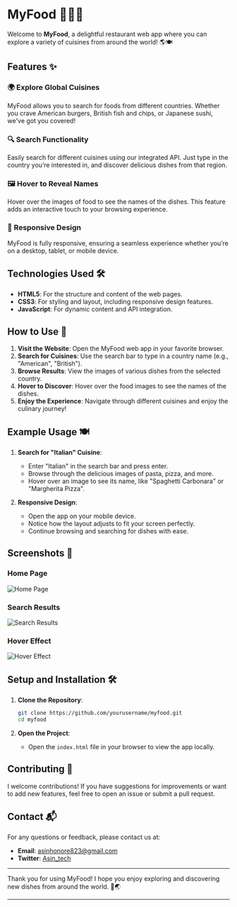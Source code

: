 # MyFood 🍔🍕🍣

Welcome to **MyFood**, a delightful restaurant web app where you can explore a variety of cuisines from around the world! 🌎🍽️

## Features ✨

### 🌍 Explore Global Cuisines
MyFood allows you to search for foods from different countries. Whether you crave American burgers, British fish and chips, or Japanese sushi, we've got you covered!

### 🔍 Search Functionality
Easily search for different cuisines using our integrated API. Just type in the country you’re interested in, and discover delicious dishes from that region.

### 🖼️ Hover to Reveal Names
Hover over the images of food to see the names of the dishes. This feature adds an interactive touch to your browsing experience.

### 📱 Responsive Design
MyFood is fully responsive, ensuring a seamless experience whether you’re on a desktop, tablet, or mobile device.

## Technologies Used 🛠️

- **HTML5**: For the structure and content of the web pages.
- **CSS3**: For styling and layout, including responsive design features.
- **JavaScript**: For dynamic content and API integration.

## How to Use 🚀

1. **Visit the Website**: Open the MyFood web app in your favorite browser.
2. **Search for Cuisines**: Use the search bar to type in a country name (e.g., "American", "British").
3. **Browse Results**: View the images of various dishes from the selected country.
4. **Hover to Discover**: Hover over the food images to see the names of the dishes.
5. **Enjoy the Experience**: Navigate through different cuisines and enjoy the culinary journey!

## Example Usage 🍽️

1. **Search for "Italian" Cuisine**:
   - Enter "Italian" in the search bar and press enter.
   - Browse through the delicious images of pasta, pizza, and more.
   - Hover over an image to see its name, like "Spaghetti Carbonara" or "Margherita Pizza".

2. **Responsive Design**:
   - Open the app on your mobile device.
   - Notice how the layout adjusts to fit your screen perfectly.
   - Continue browsing and searching for dishes with ease.

## Screenshots 📸

### Home Page
![Home Page](screenshots/homepage.png)

### Search Results
![Search Results](screenshots/search-results.png)

### Hover Effect
![Hover Effect](screenshots/hover-effect.png)

## Setup and Installation 🛠️

1. **Clone the Repository**:
   ```bash
   git clone https://github.com/yourusername/myfood.git
   cd myfood
   ```

2. **Open the Project**:
   - Open the `index.html` file in your browser to view the app locally.

## Contributing 🤝

I welcome contributions! If you have suggestions for improvements or want to add new features, feel free to open an issue or submit a pull request.

## Contact 📬

For any questions or feedback, please contact us at:
- **Email**: asinhonore823@gmail.com
- **Twitter**: [Asin_tech](https://twitter.com/Asin_tech)

---

Thank you for using MyFood! I hope you enjoy exploring and discovering new dishes from around the world. 🍴🌏

---
